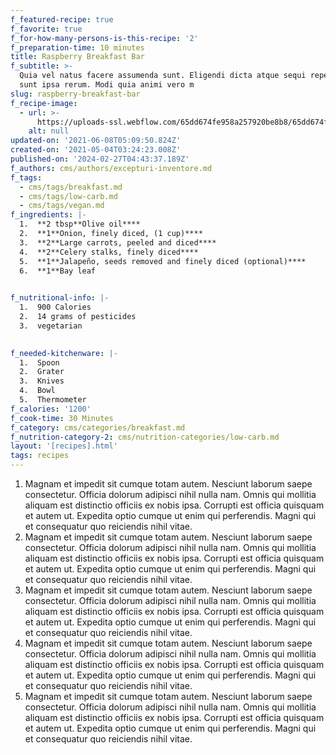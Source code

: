 ```yaml
---
f_featured-recipe: true
f_favorite: true
f_for-how-many-persons-is-this-recipe: '2'
f_preparation-time: 10 minutes
title: Raspberry Breakfast Bar
f_subtitle: >-
  Quia vel natus facere assumenda sunt. Eligendi dicta atque sequi repellat. Eos
  sunt ipsa rerum. Modi quia animi vero m
slug: raspberry-breakfast-bar
f_recipe-image:
  - url: >-
      https://uploads-ssl.webflow.com/65dd674fe958a257920be8b8/65dd674fe958a257920be931_1620098656626-image18.jpg
    alt: null
updated-on: '2021-06-08T05:09:50.824Z'
created-on: '2021-05-04T03:24:23.008Z'
published-on: '2024-02-27T04:43:37.189Z'
f_authors: cms/authors/excepturi-inventore.md
f_tags:
  - cms/tags/breakfast.md
  - cms/tags/low-carb.md
  - cms/tags/vegan.md
f_ingredients: |-
  1.  **2 tbsp**Olive oil**‍**
  2.  **1**Onion, finely diced, (1 cup)**‍**
  3.  **2**Large carrots, peeled and diced**‍**
  4.  **2**Celery stalks, finely diced**‍**
  5.  **1**Jalapeño, seeds removed and finely diced (optional)**‍**
  6.  **1**Bay leaf

  ‍
f_nutritional-info: |-
  1.  900 Calories
  2.  14 grams of pesticides
  3.  vegetarian

  ‍
f_needed-kitchenware: |-
  1.  Spoon
  2.  Grater
  3.  Knives
  4.  Bowl
  5.  Thermometer
f_calories: '1200'
f_cook-time: 30 Minutes
f_category: cms/categories/breakfast.md
f_nutrition-category-2: cms/nutrition-categories/low-carb.md
layout: '[recipes].html'
tags: recipes
---
```


1.  Magnam et impedit sit cumque totam autem. Nesciunt laborum saepe consectetur. Officia dolorum adipisci nihil nulla nam. Omnis qui mollitia aliquam est distinctio officiis ex nobis ipsa. Corrupti est officia quisquam et autem ut. Expedita optio cumque ut enim qui perferendis. Magni qui et consequatur quo reiciendis nihil vitae.
2.  Magnam et impedit sit cumque totam autem. Nesciunt laborum saepe consectetur. Officia dolorum adipisci nihil nulla nam. Omnis qui mollitia aliquam est distinctio officiis ex nobis ipsa. Corrupti est officia quisquam et autem ut. Expedita optio cumque ut enim qui perferendis. Magni qui et consequatur quo reiciendis nihil vitae.
3.  Magnam et impedit sit cumque totam autem. Nesciunt laborum saepe consectetur. Officia dolorum adipisci nihil nulla nam. Omnis qui mollitia aliquam est distinctio officiis ex nobis ipsa. Corrupti est officia quisquam et autem ut. Expedita optio cumque ut enim qui perferendis. Magni qui et consequatur quo reiciendis nihil vitae.
4.  Magnam et impedit sit cumque totam autem. Nesciunt laborum saepe consectetur. Officia dolorum adipisci nihil nulla nam. Omnis qui mollitia aliquam est distinctio officiis ex nobis ipsa. Corrupti est officia quisquam et autem ut. Expedita optio cumque ut enim qui perferendis. Magni qui et consequatur quo reiciendis nihil vitae.
5.  Magnam et impedit sit cumque totam autem. Nesciunt laborum saepe consectetur. Officia dolorum adipisci nihil nulla nam. Omnis qui mollitia aliquam est distinctio officiis ex nobis ipsa. Corrupti est officia quisquam et autem ut. Expedita optio cumque ut enim qui perferendis. Magni qui et consequatur quo reiciendis nihil vitae.

‍
